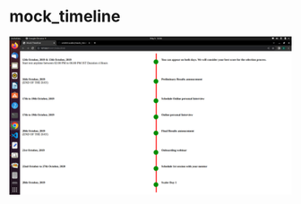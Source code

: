 # mock_timeline
![nbase5](https://github.com/srishti-scaler/mock_timeline/blob/main/Screenshot%20from%202023-05-05%2013-06-16.png)
